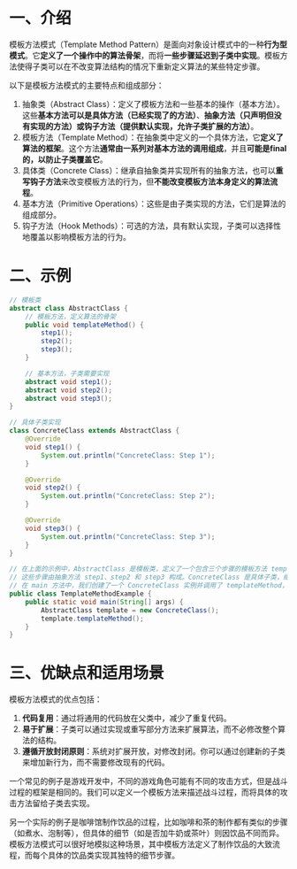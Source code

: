 # 一、介绍

模板方法模式（Template Method Pattern）是面向对象设计模式中的一种**行为型模式**。它**定义了一个操作中的算法骨架**，而将**一些步骤延迟到子类中实现**。模板方法使得子类可以在不改变算法结构的情况下重新定义算法的某些特定步骤。

以下是模板方法模式的主要特点和组成部分：

1. 抽象类（Abstract Class）：定义了模板方法和一些基本的操作（基本方法）。这些**基本方法可以是具体方法（已经实现了的方法）**、**抽象方法（只声明但没有实现的方法）**或**钩子方法（提供默认实现，允许子类扩展的方法）**。
2. 模板方法（Template Method）：在抽象类中定义的一个具体方法，它**定义了算法的框架**。这个方法**通常由一系列对基本方法的调用组成**，并且**可能是final的，以防止子类覆盖它**。
3. 具体类（Concrete Class）：继承自抽象类并实现所有的抽象方法，也可以**重写钩子方法**来改变模板方法的行为，但**不能改变模板方法本身定义的算法流程**。
4. 基本方法（Primitive Operations）：这些是由子类实现的方法，它们是算法的组成部分。
5. 钩子方法（Hook Methods）：可选的方法，具有默认实现，子类可以选择性地覆盖以影响模板方法的行为。

# 二、示例

```java
// 模板类
abstract class AbstractClass {
    // 模板方法，定义算法的骨架
    public void templateMethod() {
        step1();
        step2();
        step3();
    }

    // 基本方法，子类需要实现
    abstract void step1();
    abstract void step2();
    abstract void step3();
}

// 具体子类实现
class ConcreteClass extends AbstractClass {
    @Override
    void step1() {
        System.out.println("ConcreteClass: Step 1");
    }

    @Override
    void step2() {
        System.out.println("ConcreteClass: Step 2");
    }

    @Override
    void step3() {
        System.out.println("ConcreteClass: Step 3");
    }
}

// 在上面的示例中，AbstractClass 是模板类，定义了一个包含三个步骤的模板方法 templateMethod
// 这些步骤由抽象方法 step1、step2 和 step3 构成。ConcreteClass 是具体子类，继承自 AbstractClass，它实现了基本方法来完成每个步骤的具体行为。
// 在 main 方法中，我们创建了一个 ConcreteClass 实例并调用了 templateMethod，这会按照模板的结构执行具体的步骤。
public class TemplateMethodExample {
    public static void main(String[] args) {
        AbstractClass template = new ConcreteClass();
        template.templateMethod();
    }
}
```

# 三、优缺点和适用场景

模板方法模式的优点包括：

1. **代码复用**：通过将通用的代码放在父类中，减少了重复代码。
2. **易于扩展**：子类可以通过实现或重写部分方法来扩展算法，而不必修改整个算法的结构。
3. **遵循开放封闭原则**：系统对扩展开放，对修改封闭。你可以通过创建新的子类来增加新行为，而不需要修改现有的代码。

一个常见的例子是游戏开发中，不同的游戏角色可能有不同的攻击方式，但是战斗过程的框架是相同的。我们可以定义一个模板方法来描述战斗过程，而将具体的攻击方法留给子类去实现。

另一个实际的例子是咖啡馆制作饮品的过程，比如咖啡和茶的制作都有类似的步骤（如煮水、泡制等），但具体的细节（如是否加牛奶或茶叶）则因饮品不同而异。模板方法模式可以很好地模拟这种场景，其中模板方法定义了制作饮品的大致流程，而每个具体的饮品类实现其独特的细节步骤。